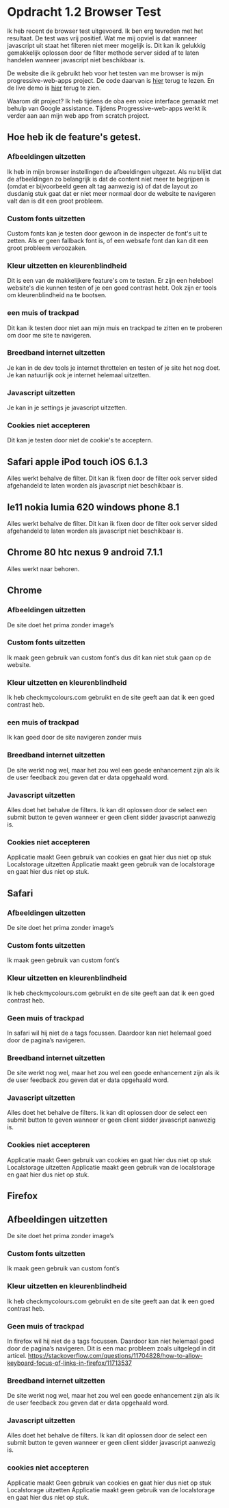 <!-- Add a link to your live demo in Github Pages 🌐-->

<!-- ☝️ replace this description with a description of your own work -->

<!-- replace the code in the /docs folder with your own, so you can showcase your work with GitHub Pages 🌍 -->

<!-- Add a nice poster image here at the end of the week, showing off your shiny frontend 📸 -->

<!-- Maybe a table of contents here? 📚 -->

<!-- How about a section that describes how to install this project? 🤓 -->

<!-- ...but how does one use this project? What are its features 🤔 -->

<!-- Maybe a checklist of done stuff and stuff still on your wishlist? ✅ -->

<!-- How about a license here? 📜 (or is it a licence?) 🤷 -->


# Opdracht 1.2 Browser Test

Ik heb recent de browser test uitgevoerd. Ik ben erg tevreden met het resultaat. De test was vrij positief. Wat me mij opviel is dat wanneer javascript uit staat het filteren niet meer mogelijk is. Dit kan ik gelukkig gemakkelijk oplossen door de filter methode server sided af te laten handelen wanneer javascript niet beschikbaar is.

De website die ik gebruikt heb voor het testen van me browser is mijn progressive-web-apps project. De code daarvan is [hier](https://github.com/Ramon96/progressive-web-apps-1920) terug te lezen. 
En de live demo is [hier](https://progressive-web-apps.herokuapp.com/) terug te zien. 

Waarom dit project? 
Ik heb tijdens de oba een voice interface gemaakt met behulp van Google assistance. 
Tijdens Progressive-web-apps werkt ik verder aan aan mijn web app from scratch project.

## Hoe heb ik de feature's getest.
### Afbeeldingen uitzetten
Ik heb in mijn browser instellingen de afbeeldingen uitgezet. Als nu blijkt dat de afbeeldingen zo belangrijk is dat de content niet meer te begrijpen is (omdat er bijvoorbeeld geen alt tag aanwezig is) of dat de layout zo dusdanig stuk gaat dat er niet meer normaal door de website te navigeren valt dan is dit een groot probleem.

### Custom fonts uitzetten
Custom fonts kan je testen door gewoon in de inspecter de font's uit te zetten. Als er geen fallback font is, of een websafe font dan kan dit een groot probleem veroozaken.

### Kleur uitzetten en kleurenblindheid
Dit is een van de makkelijkere feature's om te testen. Er zijn een heleboel website's die kunnen testen of je een goed contrast hebt. Ook zijn er tools om kleurenblindheid na te bootsen. 

### een muis of trackpad
Dit kan ik testen door niet aan mijn muis en trackpad te zitten en te proberen om door me site te navigeren.

### Breedband internet uitzetten
Je kan in de dev tools je internet throttelen en testen of je site het nog doet. Je kan natuurlijk ook je internet helemaal uitzetten.

### Javascript uitzetten
Je kan in je settings je javascript uitzetten.

### Cookies niet accepteren
Dit kan je testen door niet de cookie's te acceptern.

## Safari apple iPod touch iOS 6.1.3
Alles werkt behalve de filter.
Dit kan ik fixen door de filter ook server sided afgehandeld te laten worden als javascript niet beschikbaar is.

## Ie11 nokia lumia 620 windows phone 8.1
Alles werkt behalve de filter.
Dit kan ik fixen door de filter ook server sided afgehandeld te laten worden als javascript niet beschikbaar is.

## Chrome 80 htc nexus 9 android 7.1.1
Alles werkt naar behoren.


## Chrome 
### Afbeeldingen uitzetten
De site doet het prima zonder image’s

### Custom fonts uitzetten
Ik maak geen gebruik van custom font’s dus dit kan niet stuk gaan op de website.

### Kleur uitzetten en kleurenblindheid
Ik heb checkmycolours.com gebruikt en de site geeft aan dat ik een goed contrast heb.

### een muis of trackpad
Ik kan goed door de site navigeren zonder muis

### Breedband internet uitzetten
De site werkt nog wel, maar het zou wel een goede enhancement zijn als ik de user feedback zou geven dat er data opgehaald word.

### Javascript uitzetten
Alles doet het behalve de filters.
Ik kan dit oplossen door de select een submit button te geven wanneer er geen client sidder javascript aanwezig is.

### Cookies niet accepteren
Applicatie maakt Geen gebruik van cookies en gaat hier dus niet op stuk
Localstorage uitzetten
Applicatie maakt geen gebruik van de localstorage en gaat hier dus niet op stuk.

## Safari 

### Afbeeldingen uitzetten
De site doet het prima zonder image’s

### Custom fonts uitzetten
Ik maak geen gebruik van custom font’s 

### Kleur uitzetten en kleurenblindheid
Ik heb checkmycolours.com gebruikt en de site geeft aan dat ik een goed contrast heb.

### Geen muis of trackpad
In safari wil hij niet de a tags focussen. Daardoor kan niet helemaal goed door de pagina’s navigeren.

### Breedband internet uitzetten
De site werkt nog wel, maar het zou wel een goede enhancement zijn als ik de user feedback zou geven dat er data opgehaald word.

### Javascript uitzetten
Alles doet het behalve de filters.
Ik kan dit oplossen door de select een submit button te geven wanneer er geen client sidder javascript aanwezig is.


### Cookies niet accepteren
Applicatie maakt Geen gebruik van cookies en gaat hier dus niet op stuk
Localstorage uitzetten
Applicatie maakt geen gebruik van de localstorage en gaat hier dus niet op stuk.

## Firefox 
## Afbeeldingen uitzetten
De site doet het prima zonder image’s

### Custom fonts uitzetten
Ik maak geen gebruik van custom font’s 

### Kleur uitzetten en kleurenblindheid
Ik heb checkmycolours.com gebruikt en de site geeft aan dat ik een goed contrast heb.

### Geen muis of trackpad
In firefox wil hij niet de a tags focussen. Daardoor kan niet helemaal goed door de pagina’s navigeren.
Dit is een mac probleem zoals uitgelegd in dit articel.
https://stackoverflow.com/questions/11704828/how-to-allow-keyboard-focus-of-links-in-firefox/11713537

### Breedband internet uitzetten
De site werkt nog wel, maar het zou wel een goede enhancement zijn als ik de user feedback zou geven dat er data opgehaald word.

### Javascript uitzetten
Alles doet het behalve de filters.
Ik kan dit oplossen door de select een submit button te geven wanneer er geen client sidder javascript aanwezig is.


### cookies niet accepteren
Applicatie maakt Geen gebruik van cookies en gaat hier dus niet op stuk
Localstorage uitzetten
Applicatie maakt geen gebruik van de localstorage en gaat hier dus niet op stuk.











